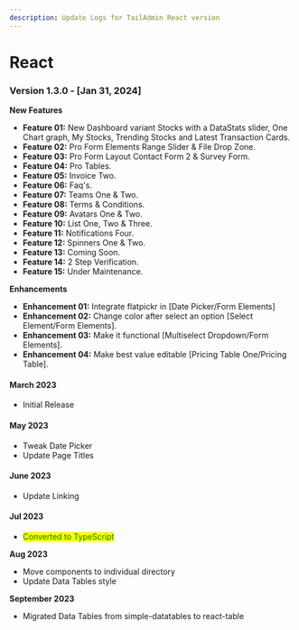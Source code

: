 ```yaml
---
description: Update Logs for TailAdmin React version
---
```


# React

### Version 1.3.0 - \[Jan 31, 2024]

**New Features**

* **Feature 01:** New Dashboard variant Stocks with a DataStats slider, One Chart graph, My Stocks, Trending Stocks and Latest Transaction Cards.
* **Feature 02:** Pro Form Elements Range Slider & File Drop Zone.
* **Feature 03:** Pro Form Layout Contact Form 2 & Survey Form.
* **Feature 04:** Pro Tables.
* **Feature 05:** Invoice Two.
* **Feature 06:** Faq's.
* **Feature 07:** Teams One & Two.
* **Feature 08:** Terms & Conditions.
* **Feature 09:** Avatars One & Two.
* **Feature 10:** List One, Two & Three.
* **Feature 11:** Notifications Four.
* **Feature 12:** Spinners One & Two.
* **Feature 13:** Coming Soon.
* **Feature 14:** 2 Step Verification.
* **Feature 15:** Under Maintenance.

**Enhancements**

* **Enhancement 01:** Integrate flatpickr in \[Date Picker/Form Elements]
* **Enhancement 02:** Change color after select an option \[Select Element/Form Elements].
* **Enhancement 03:** Make it functional \[Multiselect Dropdown/Form Elements].
* **Enhancement 04:** Make best value editable \[Pricing Table One/Pricing Table].

#### March 2023

* Initial Release

#### May 2023

* Tweak Date Picker
* Update Page Titles

#### June 2023

* Update Linking

#### Jul 2023

* <mark style="color:green;">Converted to TypeScript</mark>

**Aug 2023**

* Move components to individual directory
* Update Data Tables style

**September 2023**

* Migrated Data Tables from simple-datatables to react-table





